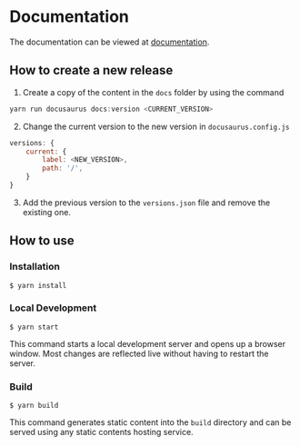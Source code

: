 # Documentation

The documentation can be viewed at [documentation](https://menditect.github.io/documentation).

## How to create a new release
1. Create a copy of the content in the `docs` folder by using the command
```powershell
yarn run docusaurus docs:version <CURRENT_VERSION>
```
2. Change the current version to the new version in `docusaurus.config.js`
```javascript
versions: {
    current: {
        label: <NEW_VERSION>,
        path: '/',
    }
}
```
3. Add the previous version to the `versions.json` file and remove the existing one.

## How to use

### Installation

```
$ yarn install
```

### Local Development

```
$ yarn start
```

This command starts a local development server and opens up a browser window. Most changes are reflected live without having to restart the server.

### Build

```
$ yarn build
```

This command generates static content into the `build` directory and can be served using any static contents hosting service.
